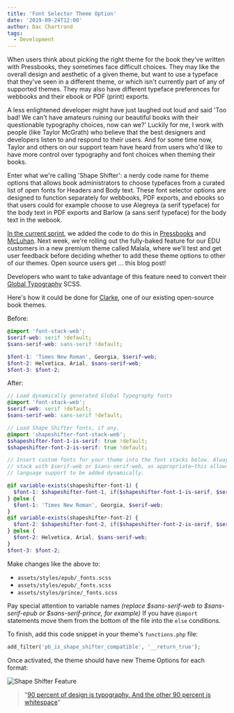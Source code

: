```yaml
---
title: 'Font Selector Theme Option'
date: '2019-09-24T12:00'
author: Dac Chartrand
tags:
  - Development
---
```


When users think about picking the right theme for the book they've written with
Pressbooks, they sometimes face difficult choices. They may like the overall design and
aesthetic of a given theme, but want to use a typeface that they've seen in a different
theme, or which isn't currently part of any of supported themes. They may also have
different typeface preferences for webbooks and their ebook or PDF (print) exports.

A less enlightened developer might have just laughed out loud and said 'Too bad! We can't
have amateurs ruining our beautiful books with their questionable typography choices, now
can we?' Luckily for me, I work with people (like Taylor McGrath) who believe that the
best designers and developers listen to and respond to their users. And for some time now,
Taylor and others on our support team have heard from users who'd like to have more
control over typography and font choices when theming their books.

Enter what we're calling 'Shape Shifter': a nerdy code name for theme options that allows
book administrators to choose typefaces from a curated list of open fonts for Headers and
Body text. These font selector options are designed to function separately for webbooks,
PDF exports, and ebooks so that users could for example choose to use Alegreya (a serif
typeface) for the body text in PDF exports and Barlow (a sans serif typeface) for the body
text in the webook.

[In the current sprint](https://github.com/orgs/pressbooks/projects/43), we added the code
to do this in [Pressbooks](https://github.com/pressbooks/pressbooks/pull/1792) and
[McLuhan](https://github.com/pressbooks/pressbooks-book/pull/602). Next week, we're
rolling out the fully-baked feature for our EDU customers in a new premium theme called
Malala, where we'll test and get user feedback before deciding whether to add these theme
options to other of our themes. Open source users get ... this blog post!

Developers who want to take advantage of this feature need to convert their
[Global Typography](https://github.com/pressbooks/pressbooks/blob/dev/inc/class-globaltypography.php)
SCSS.

Here's how it could be done for
[Clarke](https://github.com/pressbooks/pressbooks-clarke/blob/8a87708bd9a8be712e3dcba39007eeac2f5cb8cb/assets/styles/web/_fonts.scss#L1),
one of our existing open-source book themes.

Before:

```scss
@import 'font-stack-web';
$serif-web: serif !default;
$sans-serif-web: sans-serif !default;

$font-1: 'Times New Roman', Georgia, $serif-web;
$font-2: Helvetica, Arial, $sans-serif-web;
$font-3: $font-2;
```

After:

```scss
// Load dynamically generated Global Typography fonts
@import 'font-stack-web';
$serif-web: serif !default;
$sans-serif-web: sans-serif !default;

// Load Shape Shifter fonts, if any.
@import 'shapeshifter-font-stack-web';
$shapeshifter-font-1-is-serif: true !default;
$shapeshifter-font-2-is-serif: true !default;

// Insert custom fonts for your theme into the font stacks below. Always end the
// stack with $serif-web or $sans-serif-web, as appropriate—this allows custom
// language support to be added dynamically.

@if variable-exists(shapeshifter-font-1) {
  $font-1: $shapeshifter-font-1, if($shapeshifter-font-1-is-serif, $serif-web, $sans-serif-web);
} @else {
  $font-1: 'Times New Roman', Georgia, $serif-web;
}
@if variable-exists(shapeshifter-font-2) {
  $font-2: $shapeshifter-font-2, if($shapeshifter-font-2-is-serif, $serif-web, $sans-serif-web);
} @else {
  $font-2: Helvetica, Arial, $sans-serif-web;
}
$font-3: $font-2;
```

Make changes like the above to:

- `assets/styles/epub/_fonts.scss`
- `assets/styles/epub/_fonts.scss`
- `assets/styles/prince/_fonts.scss`

Pay special attention to variable names _(replace
$sans-serif-web to $sans-serif-epub or
$sans-serif-prince, for example)_ If you have
`@import` statements move them from the bottom of the file into the `else` conditions.

To finish, add this code snippet in your theme's `functions.php` file:

```php
add_filter('pb_is_shape_shifter_compatible', '__return_true');
```

Once activated, the theme should have new Theme Options for each format:

![Shape Shifter Feature](https://pressbooks.org/app/uploads/2019/09/Shape-Shifter-Feature.png)

> "[90 percent of design is typography. And the other 90 percent is whitespace](http://www.zeldman.com/2015/12/24/the-year-in-design/)"

```

```
